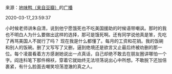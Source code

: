 来源：[地味鸭（来自豆瓣）](https://www.douban.com/people/47513232/)的[广播](https://www.douban.com/people/47513232/status/2872353703/)


2020-03-17_23:59:37


小时候老师讲朱自清，说到他宁愿饿死也不吃美国援助的时候语带嘲讽。那时的我也不明白人为什么要做出这样的选择，那可是饿死啊。还有同学说他真是笨，先吃了再骂美国人不就行了吗？
现在我是什么都懂了。每月的工资和花销。我的饭碗和别人的饭碗。删了又写写了又删，逼到绝境还是欲言又止最后终被劝删的那一位。每个凌晨看着方方感谢她说出一点真话，自己却绝不敢去在朋友圈讲哪怕一个字。阎连科笔下那件棉袄，穿着它就始终无法坦荡说出心中所想。不敢脱下还加倍裹紧，有什么脸面去嘲笑坦荡澄澈的真之人。
